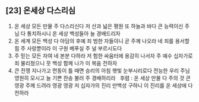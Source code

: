 ## [23] 온세상 다스리심

1) 온 세상 모든 만물 주 다스리신다 저 산과 넓은 평원 또 하늘과 바다 큰 능력이신 주님 다 통치하시니 온 세상 백성들아 늘 경배드리자  
2) 온 세계 모든 백성 다 아담의 후예 죄 범한 자들이니 곧 주께 나오라 네 죄를 용서할 힘 주 사랑뿐이라 이 구원 베푸실 주 널 부르시도다   
3) 주 믿는 모든 자여 네 본분 다하라 저 험한 싸움터에 용감히 나서자 주 예수 십자가로 죄 물리쳤으니 뭇 백성 함께 나가 이 복음 전하자  
4) 큰 전쟁 지나가고 먼동이 틀 때면 승리의 아침 햇빛 눈부시리로다 전능한 우리 주님 영원히 모시고 늘 기쁜 찬송 불러 주 경배하리라  
후렴 : 온 세상 만물 다 주의 것 큰 영광 주께 드려라 영광 영광 저 십자가의 진리 만백성 구하니 이 진리를 온 세상에 다 전하라
